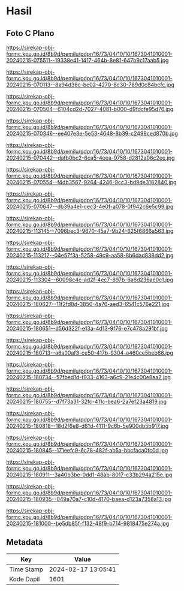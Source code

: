 # Hasil

## Foto C Plano

https://sirekap-obj-formc.kpu.go.id/8b9d/pemilu/pdpr/16/73/04/10/10/1673041010001-20240215-075511--19338e41-1417-464b-8e81-647b9c17aab5.jpg

https://sirekap-obj-formc.kpu.go.id/8b9d/pemilu/pdpr/16/73/04/10/10/1673041010001-20240215-070113--8a94d36c-bc02-4270-8c30-789d0c84bcfc.jpg

https://sirekap-obj-formc.kpu.go.id/8b9d/pemilu/pdpr/16/73/04/10/10/1673041010001-20240215-070504--6104cd2d-7027-4081-b000-d9fdcfe95d76.jpg

https://sirekap-obj-formc.kpu.go.id/8b9d/pemilu/pdpr/16/73/04/10/10/1673041010001-20240215-070346--ee407e3e-5e53-4648-8b39-c2499ced870b.jpg

https://sirekap-obj-formc.kpu.go.id/8b9d/pemilu/pdpr/16/73/04/10/10/1673041010001-20240215-070442--dafb0bc2-6ca5-4eea-9758-d2812a06c2ee.jpg

https://sirekap-obj-formc.kpu.go.id/8b9d/pemilu/pdpr/16/73/04/10/10/1673041010001-20240215-070554--f4db3567-9264-4246-9cc3-bd9de3182840.jpg

https://sirekap-obj-formc.kpu.go.id/8b9d/pemilu/pdpr/16/73/04/10/10/1673041010001-20240215-070647--db39a4e1-cec3-4e0f-a078-0f942c6e5c99.jpg

https://sirekap-obj-formc.kpu.go.id/8b9d/pemilu/pdpr/16/73/04/10/10/1673041010001-20240215-113145--7096bec3-9670-45a7-9b24-625f6866a563.jpg

https://sirekap-obj-formc.kpu.go.id/8b9d/pemilu/pdpr/16/73/04/10/10/1673041010001-20240215-113212--04e57f3a-5258-49c9-aa58-8b6dad838dd2.jpg

https://sirekap-obj-formc.kpu.go.id/8b9d/pemilu/pdpr/16/73/04/10/10/1673041010001-20240215-113304--60098c4c-ad2f-4ec7-897b-6a6d236ae0c1.jpg

https://sirekap-obj-formc.kpu.go.id/8b9d/pemilu/pdpr/16/73/04/10/10/1673041010001-20240215-180627--11f2fd8d-3850-4a76-aed3-6541c576e221.jpg

https://sirekap-obj-formc.kpu.go.id/8b9d/pemilu/pdpr/16/73/04/10/10/1673041010001-20240215-180651--d56d322f-e13a-4d13-9f76-e7c478a291bf.jpg

https://sirekap-obj-formc.kpu.go.id/8b9d/pemilu/pdpr/16/73/04/10/10/1673041010001-20240215-180713--a6a00af3-ce50-417b-9304-a460ce5beb66.jpg

https://sirekap-obj-formc.kpu.go.id/8b9d/pemilu/pdpr/16/73/04/10/10/1673041010001-20240215-180734--57fbed1d-f933-4163-a6c9-21e4c00e8aa2.jpg

https://sirekap-obj-formc.kpu.go.id/8b9d/pemilu/pdpr/16/73/04/10/10/1673041010001-20240215-180755--d7f73a31-32fc-411c-bea6-2a7ef23a4819.jpg

https://sirekap-obj-formc.kpu.go.id/8b9d/pemilu/pdpr/16/73/04/10/10/1673041010001-20240215-180818--18d2f6e8-d61d-4111-9c6b-5e900db5b917.jpg

https://sirekap-obj-formc.kpu.go.id/8b9d/pemilu/pdpr/16/73/04/10/10/1673041010001-20240215-180845--171eefc9-6c78-482f-ab5a-bbcfaca0fc0d.jpg

https://sirekap-obj-formc.kpu.go.id/8b9d/pemilu/pdpr/16/73/04/10/10/1673041010001-20240215-180911--3a40b3be-0dd1-48ab-8017-c33b294a215e.jpg

https://sirekap-obj-formc.kpu.go.id/8b9d/pemilu/pdpr/16/73/04/10/10/1673041010001-20240215-180935--049a70a7-c10d-4170-baea-d123a7358a13.jpg

https://sirekap-obj-formc.kpu.go.id/8b9d/pemilu/pdpr/16/73/04/10/10/1673041010001-20240215-181000--be5db85f-f132-48f9-b714-9818475e274a.jpg


## Metadata

| Key        | Value               |
| ---------- | ------------------- |
| Time Stamp | 2024-02-17 13:05:41 |
| Kode Dapil | 1601                |



